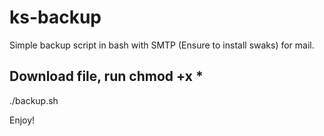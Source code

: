 # ks-backup
Simple backup script in bash with SMTP
(Ensure to install swaks) for mail. 

Download file, run chmod +x *
-
./backup.sh

Enjoy!
